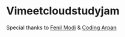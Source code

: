 # Vimeetcloudstudyjam

Special thanks to <a href="https://github.com/fenilmodi00">Fenil Modi</a> & <a href="https://github.com/CodingArpan">Coding Arpan</a>
